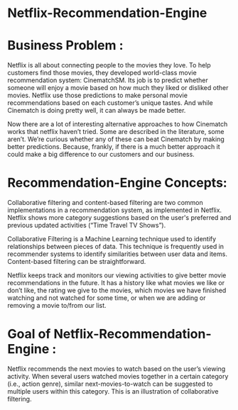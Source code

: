 # Netflix-Recommendation-Engine

# Business  Problem :

Netflix is all about connecting people to the movies they love. To help customers find those movies, they developed world-class movie recommendation system: CinematchSM. Its job is to predict whether someone will enjoy a movie based on how much they liked or disliked other movies. Netflix use those predictions to make personal movie recommendations based on each customer’s unique tastes. And while Cinematch is doing pretty well, it can always be made better.

Now there are a lot of interesting alternative approaches to how Cinematch works that netflix haven’t tried. Some are described in the literature, some aren’t. We’re curious whether any of these can beat Cinematch by making better predictions. Because, frankly, if there is a much better approach it could make a big difference to our customers and our business.

# Recommendation-Engine Concepts: 

Collaborative filtering and content-based filtering are two common implementations in a recommendation system, as implemented in Netflix. Netflix shows more category suggestions based on the user's preferred and previous updated activities (“Time Travel TV Shows”).

Collaborative Filtering is a Machine Learning technique used to identify relationships between pieces of data. This technique is frequently used in recommender systems to identify similarities between user data and items. Content-based filtering can be straightforward.

Netflix keeps track and monitors our viewing activities to give better movie recommendations in the future. It has a history like what movies we like or don’t like, the rating we give to the movies, which movies we have finished watching and not watched for some time, or when we are adding or removing a movie to/from our list.

# Goal of  Netflix-Recommendation-Engine :

Netflix recommends the next movies to watch based on the user’s viewing activity. When several users watched movies together in a certain category (i.e., action genre), similar next-movies-to-watch can be suggested to multiple users within this category. This is an illustration of collaborative filtering.
